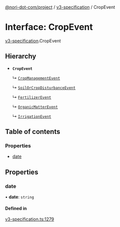 [@nori-dot-com/project](../README.md) / [v3-specification](../modules/v3_specification.md) / CropEvent

# Interface: CropEvent

[v3-specification](../modules/v3_specification.md).CropEvent

## Hierarchy

- **`CropEvent`**

  ↳ [`CropManagementEvent`](v3_specification.CropManagementEvent.md)

  ↳ [`SoilOrCropDisturbanceEvent`](v3_specification.SoilOrCropDisturbanceEvent.md)

  ↳ [`FertilizerEvent`](v3_specification.FertilizerEvent.md)

  ↳ [`OrganicMatterEvent`](v3_specification.OrganicMatterEvent.md)

  ↳ [`IrrigationEvent`](v3_specification.IrrigationEvent.md)

## Table of contents

### Properties

- [date](v3_specification.CropEvent.md#date)

## Properties

### date

• **date**: `string`

#### Defined in

[v3-specification.ts:1279](https://github.com/nori-dot-eco/nori-dot-com/blob/efae8bc/packages/project/src/v3-specification.ts#L1279)
